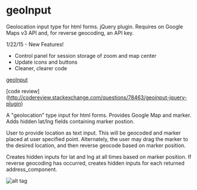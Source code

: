# geoInput
Geolocation input type for html forms. jQuery plugin. Requires on Google Maps v3 API and, for reverse geocoding, an API key.

1/22/15 - New Features!
* Control panel for session storage of zoom and map center
* Update icons and buttons
* Cleaner, clearer code

[geoInput](http://dmgig.com/geoInput/)

[code review] (http://codereview.stackexchange.com/questions/78463/geoinput-jquery-plugin)

A "geolocation" type input for html forms. Provides Google Map and marker. Adds hidden lat/lng fields containing marker postion.

User to provide location as text input. This will be geocoded and marker placed at user specified point. Alternately, the user may drag the marker to the desired location, and then reverse geocode based on marker position.

Creates hidden inputs for lat and lng at all times based on marker position. If reverse geocoding has occurred, creates hidden inputs for each returned address_component.

![alt tag](http://dmgig.com/geoInput/geoInput.png?12345)
